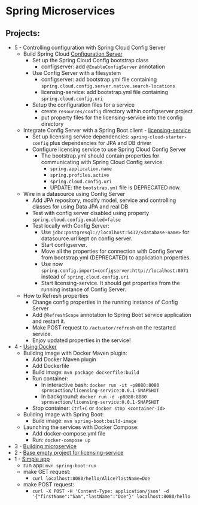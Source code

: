 # Spring Microservices

## Projects:
* 5 - Controlling configuration with Spring Cloud Config Server
    * Build Spring Cloud [Configuration Server](c05cloudconfig/configserver)
        * Set up the Spring Cloud Config bootstrap class
            * configserver: add `@EnableConfigServer` annotation
        * Use Config Server with a filesystem
            * configserver: add bootstrap.yml file containing `spring.cloud.config.server.native.search-locations`
            * licensing-service: add bootstrap.yml file containing `spring.cloud.config.uri`
        * Setup the configuration files for a service
            * create `resources/config` directory within configserver project
            * put property files for the licensing-service into the config directory
    * Integrate Config Server with a Spring Boot client - [licensing-service](c05cloudconfig/licensing-service)
        * Set up licensing service dependencies: `spring-cloud-starter-config` plus dependencies for JPA and DB driver
        * Configure licensing service to use Spring Cloud Config Server
            * The bootstrap.yml should contain properties for communicating with Spring Cloud Config service:
                * `spring.application.name`
                * `spring.profiles.active`
                * `spring.cloud.config.uri`
                * UPDATE: the `bootstrap.yml` file is DEPRECATED now.
    * Wire in a datasource using Config Server
        * Add JPA repository, modify model, service and controlling classes for using Data JPA and real DB
        * Test with config server disabled using property `spring.cloud.config.enabled=false`
        * Test locally with Config Server:
            * Use `jdbc:postgresql://localhost:5432/<database-name>` for datasource.url kept on config server.
            * Start configserver.
            * Move all the properties for connection with Config Server from bootstrap.yml (DEPRECATED) to application.properties.
            * Use now `spring.config.import=configserver:http://localhost:8071` instead of `spring.cloud.config.uri`
            * Start licensing-service. It should get properties from the running instance of Config Server.
    * How to Refresh properties
        * Change config properties in the running instance of Config Server
        * Add `@RefreshScope` annotation to Spring Boot service application and restart it.
        * Make POST request to `/actuator/refresh` on the restarted service.
        * Enjoy updated properties in the service!
* 4 - [Using Docker](c04docker/licensing-service)
    * Building image with Docker Maven plugin:
        * Add Docker Maven plugin
        * Add Dockerfile
        * Build image: `mvn package dockerfile:build`
        * Run container: 
            * In interactive bash: `docker run -it -p8080:8080 sprmsaction/licensing-service:0.0.1-SNAPSHOT`
            * In background: `docker run -d -p8080:8080 sprmsaction/licensing-service:0.0.1-SNAPSHOT`
        * Stop container: `Ctrl+C` or `docker stop <container-id>`
    * Building image with Spring Boot:
        * Build image: `mvn spring-boot:build-image`
    * Launching the services with Docker Compose:
        * Add docker-compose.yml file
        * Run: `docker-compose up`
* 3 - [Building microservice](c03building/licensing-service)
* 2 - [Base empty project for licensing-service](c02explore/licensing-service)
* 1 - [Simple app](c01welcome)
    * run app: `mvn spring-boot:run`
    * make GET request: 
        * `curl localhost:8080/hello/Alice?lastName=Doe`
    * make POST request: 
        * `curl -X POST -H 'Content-Type: application/json' -d '{"firstName":"Sam","lastName":"Doe"}' localhost:8080/hello`
